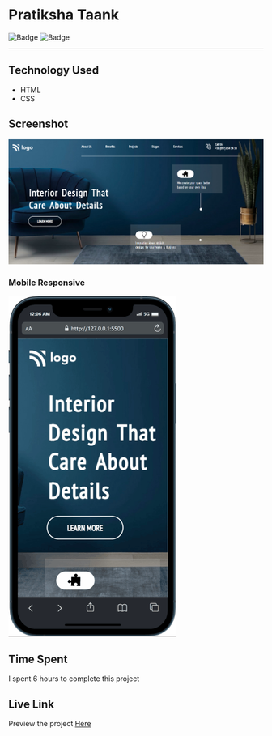 # Pratiksha Taank
![Badge](https://img.shields.io/badge/Mobile%20Responsive-Yes-brightgreen)
![Badge](https://img.shields.io/badge/Live-Yes-brightgreen)
***
## Technology Used
- HTML
- CSS
## Screenshot
![Project 9](./images/p10.png)

### Mobile Responsive
![Responsive](./images/p10-Mobile.gif)
## Time Spent
I spent 6 hours to complete this project
## Live Link
Preview the project [Here](https://interior-design-page-a10.netlify.app/)
